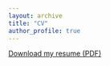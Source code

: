 ```yaml
---
layout: archive
title: "CV"
author_profile: true
---
```


[Download my resume (PDF)](https://finamintoastcrunch.github.io/assets/pdfs/Fin_CV.pdf)
